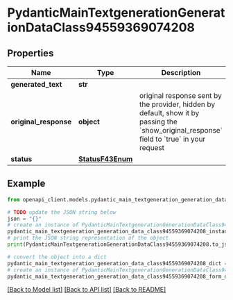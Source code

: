 # PydanticMainTextgenerationGenerationDataClass94559369074208


## Properties

Name | Type | Description | Notes
------------ | ------------- | ------------- | -------------
**generated_text** | **str** |  | 
**original_response** | **object** | original response sent by the provider, hidden by default, show it by passing the &#x60;show_original_response&#x60; field to &#x60;true&#x60; in your request | [optional] 
**status** | [**StatusF43Enum**](StatusF43Enum.md) |  | 

## Example

```python
from openapi_client.models.pydantic_main_textgeneration_generation_data_class94559369074208 import PydanticMainTextgenerationGenerationDataClass94559369074208

# TODO update the JSON string below
json = "{}"
# create an instance of PydanticMainTextgenerationGenerationDataClass94559369074208 from a JSON string
pydantic_main_textgeneration_generation_data_class94559369074208_instance = PydanticMainTextgenerationGenerationDataClass94559369074208.from_json(json)
# print the JSON string representation of the object
print(PydanticMainTextgenerationGenerationDataClass94559369074208.to_json())

# convert the object into a dict
pydantic_main_textgeneration_generation_data_class94559369074208_dict = pydantic_main_textgeneration_generation_data_class94559369074208_instance.to_dict()
# create an instance of PydanticMainTextgenerationGenerationDataClass94559369074208 from a dict
pydantic_main_textgeneration_generation_data_class94559369074208_form_dict = pydantic_main_textgeneration_generation_data_class94559369074208.from_dict(pydantic_main_textgeneration_generation_data_class94559369074208_dict)
```
[[Back to Model list]](../README.md#documentation-for-models) [[Back to API list]](../README.md#documentation-for-api-endpoints) [[Back to README]](../README.md)


